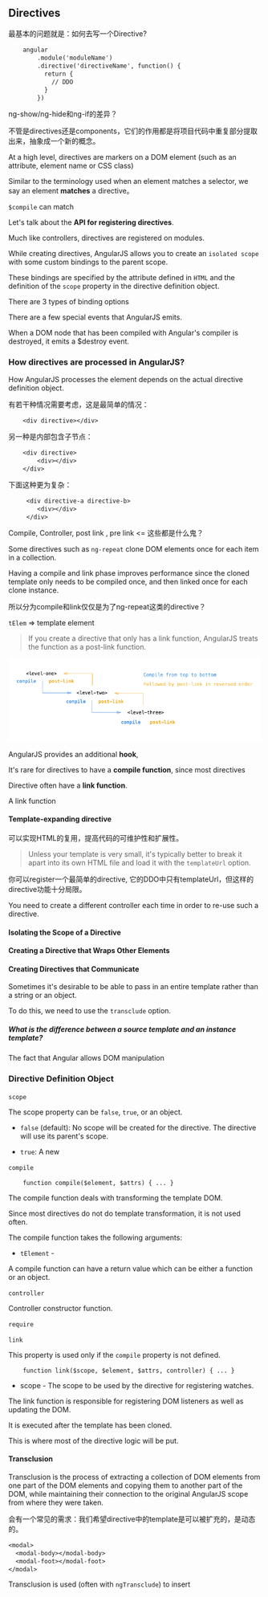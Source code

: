 ## Directives

最基本的问题就是：如何去写一个Directive?

        angular
            .module('moduleName')
            .directive('directiveName', function() {
              return {
                // DDO
              }
            })

ng-show/ng-hide和ng-if的差异？

不管是directives还是components，它们的作用都是将项目代码中重复部分提取出来，抽象成一个新的概念。

At a high level, directives are markers on a DOM element (such as an attribute, element name or CSS class)

Similar to the terminology used when an element matches a selector, we say an element **matches** a directive。

`$compile` can match 

Let's talk about the **API for registering directives**.

Much like controllers, directives are registered on modules.

While creating directives, AngularJS allows you to create an `isolated scope` with some custom bindings to the parent scope.

These bindings are specified by the attribute defined in `HTML` and the definition of the `scope` property in the directive definition object.

There are 3 types of binding options

There are a few special events that AngularJS emits.

When a DOM node that has been compiled with Angular's compiler is destroyed, it emits a $destroy event.

### How directives are processed in AngularJS?

How AngularJS processes the element depends on the actual directive definition object.

有若干种情况需要考虑，这是最简单的情况：

        <div directive></div>

另一种是内部包含子节点：

        <div directive>
            <div></div>
        </div>
        
下面这种更为复杂：

         <div directive-a directive-b>
            <div></div>
         </div>

Compile, Controller, post link , pre link <= 这些都是什么鬼？

Some directives such as `ng-repeat` clone DOM elements once for each item in a collection. 

Having a compile and link phase improves performance since the cloned template only needs to be compiled once, and then linked once for each clone instance.

所以分为compile和link仅仅是为了ng-repeat这类的directive？

`tElem` => template element

> If you create a directive that only has a link function, AngularJS treats the function as a post-link function. 

![](../../assets/angular-compile-link.png)

AngularJS provides an additional **hook**,

It's rare for directives to have a **compile function**, since most directives

Directive often have a **link function**.

A link function 

#### Template-expanding directive

可以实现HTML的复用，提高代码的可维护性和扩展性。

> Unless your template is very small, it's typically better to break it apart into its own HTML file and load it with the `templateUrl` option.

你可以register一个最简单的directive, 它的DDO中只有templateUrl，但这样的directive功能十分局限。

You need to create a different controller each time in order to re-use such a directive.

#### Isolating the Scope of a Directive





#### Creating a Directive that Wraps Other Elements

#### Creating Directives that Communicate

Sometimes it's desirable to be able to pass in an entire template rather than a string or an object.

To do this, we need to use the `transclude` option.



##### What is the difference between a source template and an instance template?

The fact that Angular allows DOM manipulation 

### Directive Definition Object

`scope`

The scope property can be `false`, `true`, or an object.

- `false` (default): No scope will be created for the directive. The directive will use its parent's scope.

- `true`: A new 

`compile`

        function compile($element, $attrs) { ... }

The compile function deals with transforming the template DOM.

Since most directives do not do template transformation, it is not used often.

The compile function takes the following arguments:

- `tElement` - 

A compile function can have a return value which can be either a function or an object.

`controller`

Controller constructor function.

`require`



`link`

This property is used only if the `compile` property is not defined.

        function link($scope, $element, $attrs, controller) { ... }
        
- scope - The scope to be used by the directive for registering watches.
        
The link function is responsible for registering DOM listeners as well as updating the DOM.

It is executed after the template has been cloned.

This is where most of the directive logic will be put.

#### Transclusion

Transclusion is the process of extracting a collection of DOM elements from one part of the DOM elements and copying them to another part of the DOM, while maintaining their connection to the original AngularJS scope from where they were taken.

会有一个常见的需求：我们希望directive中的template是可以被扩充的，是动态的。

    <modal>
      <modal-body></modal-body>
      <modal-foot></modal-foot>
    </modal>
    
Transclusion is used (often with `ngTransclude`) to insert  